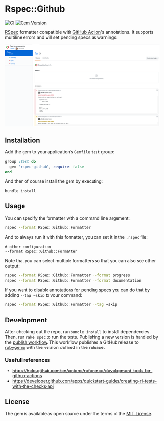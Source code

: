 # Rspec::Github
[![CI](https://github.com/Drieam/rspec-github/actions/workflows/ci.yml/badge.svg)](https://github.com/Drieam/rspec-github/actions/workflows/ci.yml)
[![Gem Version](https://badge.fury.io/rb/rspec-github.svg)](https://badge.fury.io/rb/rspec-github)

[RSpec](https://rspec.info/) formatter compatible with [GitHub Action](https://github.com/features/actions)'s annotations. It supports multiline errors and will set pending specs as warnings:

![screenshot.png](docs/screenshot.png)

## Installation
Add the gem to your application's `Gemfile` `test` group:

```ruby
group :test do
  gem 'rspec-github', require: false
end
```

And then of course install the gem by executing:

```bash
bundle install
```

## Usage
You can specify the formatter with a command line argument:

```bash
rspec --format RSpec::Github::Formatter
```

And to always run it with this formatter, you can set it in the `.rspec` file:

```
# other configuration
--format RSpec::Github::Formatter
```

Note that you can select multiple formatters so that you can also see other output:
```bash
rspec --format RSpec::Github::Formatter --format progress
rspec --format RSpec::Github::Formatter --format documentation
```

If you want to disable annotations for pending specs you can do that by adding `--tag ~skip` to your command:
```bash
rspec --format RSpec::Github::Formatter --tag ~skip
```

## Development
After checking out the repo, run `bundle install` to install dependencies. Then, run `rake spec` to run the tests.
Publishing a new version is handled by the [publish workflow](.github/workflows/publish.yml). This workflow publishes a GitHub release to [rubygems](https://rubygems.org/) with the version defined in the release.

### Usefull references
- https://help.github.com/en/actions/reference/development-tools-for-github-actions
- https://developer.github.com/apps/quickstart-guides/creating-ci-tests-with-the-checks-api

## License
The gem is available as open source under the terms of the [MIT License](https://opensource.org/licenses/MIT).

